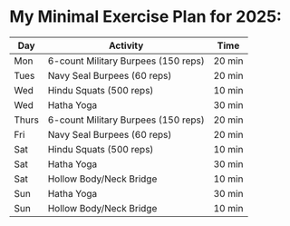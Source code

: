 # My Minimal Exercise Plan for 2025:

| Day   | Activity                            | Time   |
| ----- | ----------------------------------- | ------ |
| Mon   | 6-count Military Burpees (150 reps) | 20 min |
| Tues  | Navy Seal Burpees (60 reps)         | 20 min |
| Wed   | Hindu Squats (500 reps)             | 10 min |
| Wed   | Hatha Yoga                          | 30 min |
| Thurs | 6-count Military Burpees (150 reps) | 20 min |
| Fri   | Navy Seal Burpees (60 reps)         | 20 min |
| Sat   | Hindu Squats (500 reps)             | 10 min |
| Sat   | Hatha Yoga                          | 30 min |
| Sat   | Hollow Body/Neck Bridge             | 10 min |
| Sun   | Hatha Yoga                          | 30 min |
| Sun   | Hollow Body/Neck Bridge             | 10 min |
